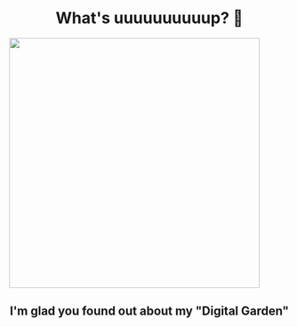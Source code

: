<h1 align="center">What's uuuuuuuuuup? 👋</h1>

<img align="center" src="https://raw.githubusercontent.com/jvlessa/jvlessa/main/jvlessahome.png" height="450">

<h2 align="center">I'm glad you found out about my "Digital Garden"</h2>
